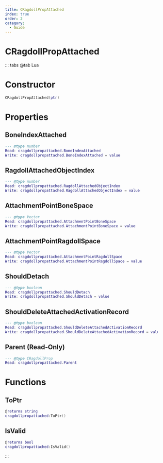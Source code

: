 ```yaml
---
title: CRagdollPropAttached
index: true
order: 2
category:
  - Guide
---
```


# CRagdollPropAttached

::: tabs
@tab Lua
# Constructor
```lua
CRagdollPropAttached(ptr)
```
# Properties
## BoneIndexAttached 
```lua
--- @type number
Read: cragdollpropattached.BoneIndexAttached
Write: cragdollpropattached.BoneIndexAttached = value
```
## RagdollAttachedObjectIndex 
```lua
--- @type number
Read: cragdollpropattached.RagdollAttachedObjectIndex
Write: cragdollpropattached.RagdollAttachedObjectIndex = value
```
## AttachmentPointBoneSpace 
```lua
--- @type Vector
Read: cragdollpropattached.AttachmentPointBoneSpace
Write: cragdollpropattached.AttachmentPointBoneSpace = value
```
## AttachmentPointRagdollSpace 
```lua
--- @type Vector
Read: cragdollpropattached.AttachmentPointRagdollSpace
Write: cragdollpropattached.AttachmentPointRagdollSpace = value
```
## ShouldDetach 
```lua
--- @type boolean
Read: cragdollpropattached.ShouldDetach
Write: cragdollpropattached.ShouldDetach = value
```
## ShouldDeleteAttachedActivationRecord 
```lua
--- @type boolean
Read: cragdollpropattached.ShouldDeleteAttachedActivationRecord
Write: cragdollpropattached.ShouldDeleteAttachedActivationRecord = value
```
## Parent (Read-Only)
```lua
--- @type CRagdollProp
Read: cragdollpropattached.Parent
```
# Functions
## ToPtr
```lua
@returns string
cragdollpropattached:ToPtr()
```
## IsValid
```lua
@returns bool
cragdollpropattached:IsValid()
```

:::
